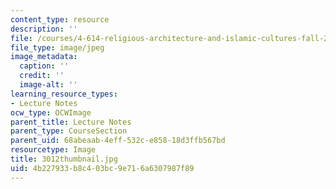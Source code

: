 ```yaml
---
content_type: resource
description: ''
file: /courses/4-614-religious-architecture-and-islamic-cultures-fall-2002/4b227933b8c403bc9e716a6307987f89_3012thumbnail.jpg
file_type: image/jpeg
image_metadata:
  caption: ''
  credit: ''
  image-alt: ''
learning_resource_types:
- Lecture Notes
ocw_type: OCWImage
parent_title: Lecture Notes
parent_type: CourseSection
parent_uid: 68abeaab-4eff-532c-e858-18d3ffb567bd
resourcetype: Image
title: 3012thumbnail.jpg
uid: 4b227933-b8c4-03bc-9e71-6a6307987f89
---
```


